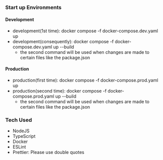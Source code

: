 ##

### Start up Environments

#### Development

- development(1st time): docker compose -f docker-compose.dev.yaml up
- development(consequently): docker compose -f docker-compose.dev.yaml up --build
  - the second command will be used when changes are made to certain files like the package.json

#### Production

- production(first time): docker compose -f docker-compose.prod.yaml up
- production(second time): docker compose -f docker-compose.prod.yaml up --build
  - the second command will be used when changes are made to certain files like the package.json

### Tech Used

- NodeJS
- TypeScript
- Docker
- ESLint
- Prettier: Please use double quotes